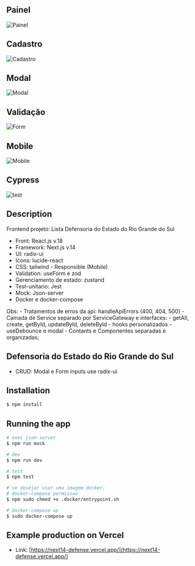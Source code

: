 ## Painel

![Painel](https://cdn.discordapp.com/attachments/1083115321935798314/1172478129172905984/painel.png?ex=65607659&is=654e0159&hm=b30b38d7d34db1303e9f4a058cf04a31f910ec5988f313fbab6bdbf36931a03d&)

## Cadastro

![Cadastro](https://cdn.discordapp.com/attachments/1083115321935798314/1172478594585481216/cadastro.png?ex=656076c8&is=654e01c8&hm=633d8ad1f2fb8b33bdb4f14dc5e4a87c53a207f018b5ed9f29d01a811d9e7d9f&)

## Modal

![Modal](https://cdn.discordapp.com/attachments/1083115321935798314/1172263310717091881/image.png?ex=655fae48&is=654d3948&hm=889229ec7cf4056c8e40fb01cd112df64367ab3aacf522b7e11d09bde661dcb8&)

## Validação

![Form](https://cdn.discordapp.com/attachments/1083115321935798314/1172476952175706113/modal-validate.png?ex=65607540&is=654e0040&hm=496de21f3497d72b86949ce39d9eadcc85336e36759a2f893658fd8798a907db&)

## Mobile

![Mobile](https://cdn.discordapp.com/attachments/1083115321935798314/1172271386786545695/painel-phone.png?ex=655fb5ce&is=654d40ce&hm=5c5eda063c7e5a0ed825024de4eb0fb015693e254cf66be28932161b22ac1173&)

## Cypress

![test](https://cdn.discordapp.com/attachments/1083115321935798314/1185256949596565554/image.png?ex=658ef38d&is=657c7e8d&hm=dccc17f571e6ba586475d9d13e47939e38ca1696b8cfb64b6b9a089b5f627e5b&)

## Description

Frontend projeto: Lista Defensoria do Estado do Rio Grande do Sul
- Front: React.js v.18
- Framework: Next.js v.14
- UI: radix-ui
- Icons: lucide-react
- CSS: tailwind - Responsible (Mobile)
- Validation: useForm e zod
- Gerenciamento de estado: zustand
- Test-unitario: Jest 
- Mock: Json-server
- Docker e docker-compose

Obs: - Tratamentos de erros da api: handleApiErrors (400, 404, 500)
     - Camada de Service separado por ServiceGateway e interfaces:
        - getAll, create, getById, updateById, deleteById
     - hooks personalizados
        - useDebounce e modal
     - Contants e Componentes separadas e organizadas;   

## Defensoria do Estado do Rio Grande do Sul
 - CRUD: Modal e Form inputs use radix-ui 

## Installation

```bash
$ npm install
```

## Running the app

```bash
# exec json-server
$ npm run mock

# dev
$ npm run dev

# test
$ npm test

# se desejar usar uma imagem docker: 
# docker-compose permissao
$ npm sudo chmod +x .docker/entrypoint.sh

# docker-compose up
$ sudo docker-compose up

```

## Example production on Vercel

- Link: [https://next14-defense.vercel.app/](https://next14-defense.vercel.app/)
